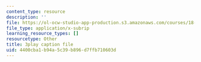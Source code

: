 ```yaml
---
content_type: resource
description: ''
file: https://ol-ocw-studio-app-production.s3.amazonaws.com/courses/18-03sc-differential-equations-fall-2011/4400cba1b94a5c39b896d7ffb710603d_LbKKzMag5Rc.vtt
file_type: application/x-subrip
learning_resource_types: []
resourcetype: Other
title: 3play caption file
uid: 4400cba1-b94a-5c39-b896-d7ffb710603d
---
```

